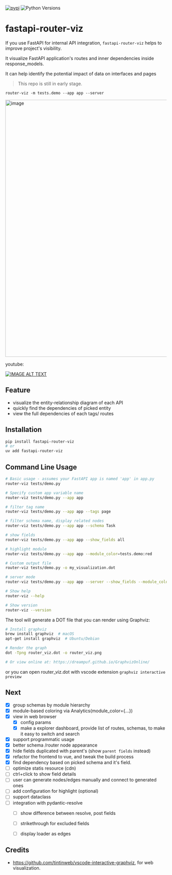 [![pypi](https://img.shields.io/pypi/v/fastapi-router-viz.svg)](https://pypi.python.org/pypi/fastapi-router-viz)
![Python Versions](https://img.shields.io/pypi/pyversions/fastapi-router-viz)


# fastapi-router-viz

If you use FastAPI for internal API integration, `fastapi-router-viz` helps to improve project's visibility.

It visualize FastAPI application's routes and inner dependencies inside response_models.

It can help identify the potential impact of data on interfaces and pages

> This repo is still in early stage.

```shell
router-viz -m tests.demo --app app --server
```

<img width="1847" height="801" alt="image" src="https://github.com/user-attachments/assets/181c7087-8bc0-4c94-bd66-34462f65a851" />


youtube:

[![IMAGE ALT TEXT](http://img.youtube.com/vi/msYsB9Cc3CA/0.jpg)](https://www.youtube.com/watch?v=msYsB9Cc3CA "Unity Snake Game")

## Feature

- visualize the entity-relationship diagram of each API
- quickly find the dependencies of picked entity
- view the full dependencies of each tags/ routes

## Installation

```bash
pip install fastapi-router-viz
# or
uv add fastapi-router-viz
```

## Command Line Usage

```bash
# Basic usage - assumes your FastAPI app is named 'app' in app.py
router-viz tests/demo.py

# Specify custom app variable name
router-viz tests/demo.py --app app

# filter tag name
router-viz tests/demo.py --app app --tags page

# filter schema name, display related nodes
router-viz tests/demo.py --app app --schema Task

# show fields
router-viz tests/demo.py --app app --show_fields all

# highlight module
router-viz tests/demo.py --app app --module_color=tests.demo:red

# Custom output file
router-viz tests/demo.py -o my_visualization.dot

# server mode
router-viz tests/demo.py --app app --server --show_fields --module_color=tests.demo:red 

# Show help
router-viz --help

# Show version
router-viz --version
```

The tool will generate a DOT file that you can render using Graphviz:

```bash
# Install graphviz
brew install graphviz  # macOS
apt-get install graphviz  # Ubuntu/Debian

# Render the graph
dot -Tpng router_viz.dot -o router_viz.png

# Or view online at: https://dreampuf.github.io/GraphvizOnline/
```

or you can open router_viz.dot with vscode extension `graphviz interactive preview`


## Next

- [x] group schemas by module hierarchy
- [x] module-based coloring via Analytics(module_color={...})
- [x] view in web browser
    - [x] config params
    - [x] make a explorer dashboard, provide list of routes, schemas, to make it easy to switch and search
- [x] support programmatic usage
- [x] better schema /router node appearance
- [x] hide fields duplicated with parent's (show `parent fields` instead)
- [x] refactor the frontend to vue, and tweak the build process
- [x] find dependency based on picked schema and it's field.
- [ ] optimize statis resource (cdn)
- [ ] ctrl+click to show field details
- [ ] user can generate nodes/edges manually and connect to generated ones
- [ ] add configuration for highlight (optional)
- [ ] support dataclass
- [ ] integration with pydantic-resolve
    - [ ] show difference between resolve, post fields
    - [ ] strikethrough for excluded fields
    - [ ] display loader as edges


## Credits

- https://github.com/tintinweb/vscode-interactive-graphviz, for web visualization.
